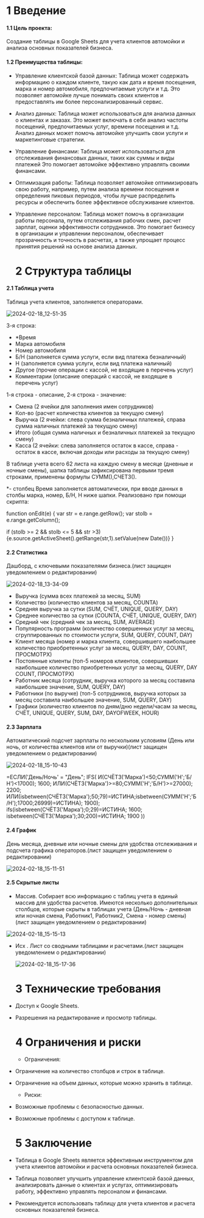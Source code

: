    # 1 Введение

#### 1.1 Цель проекта: 
Создание таблицы в Google Sheets для учета клиентов автомойки и анализа основных показателей бизнеса.
#### 1.2 Преимущества таблицы: 
- Управление клиентской базой данных: Таблица может содержать информацию о каждом клиенте, такую как дата и время посещения, марка и номер автомобиля, предпочитаемые услуги и т.д. Это позволяет автомойке лучше понимать своих клиентов и предоставлять им более персонализированный сервис.
- Анализ данных: Таблица может использоваться для анализа данных о клиентах и заказах. Это может включать в себя анализ частоты посещений, предпочитаемых услуг, времени посещения и т.д. Анализ данных может помочь автомойке улучшить свои услуги и маркетинговые стратегии.
- Управление финансами: Таблица может использоваться для отслеживания финансовых данных, таких как суммы и виды платежей Это помогает автомойке эффективно управлять своими финансами.
-  Оптимизация работы: Таблица позволяет автомойке оптимизировать свою работу, например, путем анализа времени посещения и определения пиковых периодов, чтобы лучше распределить ресурсы и обеспечить более эффективное обслуживание клиентов.
-  Управление персоналом: Таблица может помочь в организации работы персонала, путем отслеживания рабочих смен, расчет зарплат, оценки эффективности сотрудников. Это помогает бизнесу в организации и управлении персоналом, обеспечивает прозрачность и точность в расчетах, а также упрощает процесс принятия решений на основе анализа данных.

   # 2 Структура таблицы

#### 2.1 Таблица учета

Таблица учета клиентов, заполняется операторами.

![2024-02-18_12-51-35](https://github.com/koreugene95/DataAnalyst/assets/159468267/6ad25a4f-c838-400f-8106-f7109cad7ae9)

 3-я строка:

*  *Время 
*   Марка автомобиля
*  Номер автомобиля
*  Б/Н (заполняется сумма услуги, если вид платежа безналичный)
*   Н (заполняется сумма услуги, если вид платежа наличный)
*   Другое (прочие операции с кассой, не входящие в перечень услуг)
*  Комментарии (описание операций с кассой, не входящие в перечень услуг)

  1-я строка - описание, 2-я строка - значение:

* Смена (2 ячейки для заполнения имен сотрудников)
*  Кол-во (расчет количества клиентов за текущую смену)
*  Выручка (2 ячейки: слева сумма безналичных платежей, справа сумма наличных платежей за текущую смену)
*  Итого (общая сумма наличных и безналичных платежей за текущую смену)
*  Касса (2 ячейки: слева заполняется остаток в кассе, справа - остаток в кассе, включая доходы или расходы за текущую смену)

В таблице учета всего 62 листа на каждую смену в месяце (дневные и ночные смены), шапка таблицы зафиксирована первыми тремя строками, применены формулы СУММ(),СЧЕТЗ().

*- столбец Время заполняется автоматически, при вводе данных в столбы марка, номер, Б/Н, Н ниже шапки. Реализовано при помощи скрипта:
  
function onEdit(e) {
var str = e.range.getRow();
var stolb = e.range.getColumn();
  
  if (stolb >= 2 && stolb <= 5 && str >3)
     {e.source.getActiveSheet().getRange(str,1).setValue(new Date())}
}

#### 2.2 Статистика

Дашборд, с ключевыми показателями бизнеса.(лист защищен уведомлением о редактировании)

![2024-02-18_13-34-09](https://github.com/koreugene95/DataAnalyst/assets/159468267/123baa70-5571-473b-94f8-cfab94a7f005)

- Выручка (сумма всех платежей за месяц, SUM)
- Количество (количество клиентов за месяц, COUNTA)
- Средняя выручка за сутки (SUM, СЧЁТ, UNIQUE, QUERY, DAY)
- Среднее количество за сутки (COUNTA, СЧЁТ, UNIQUE, QUERY, DAY)
- Средний чек (средний чек за месяц, SUM, AVERAGE)
- Популярность программ (количество совершенных услуг за месяц, сгруппированных по стоимости услуги, SUM, QUERY, COUNT, DAY)
- Клиент месяца (номер и марка клиента, совершившего наибольшее количество приобретенных услуг за месяц, QUERY, DAY, COUNT, ПРОСМОТРХ)
- Постоянные клиенты (топ-5 номеров клиентов, совершивших наибольшее количество приобретенных услуг за месяц, QUERY, DAY COUNT, ПРОСМОТРХ)
- Работник месяца (сотрудник, выручка которого за месяц составила наибольшее значение, SUM, QUERY, DAY)
- Работники (по выручке) (топ-5 сотрудников, выручка которых за месяц составила наибольшее значение, SUM, QUERY, DAY)
- Графики (количество клиентов по дням/дню недели/часам за месяц, СЧЁТ, UNIQUE, QUERY, SUM, DAY, DAYOFWEEK, HOUR)

#### 2.3 Зарплата

Автоматический подсчет зарплаты по нескольким условиям (День или ночь, от количества клиентов или от выручки)(лист защищен уведомлением о редактировании)

![2024-02-18_15-10-43](https://github.com/koreugene95/DataAnalyst/assets/159468267/b2e6e86b-c9ba-481e-b560-aaa3759fb24e)

 =ЕСЛИ('День/Ночь' = "День";                                                                                                                                                   IFS(  И(СЧЁТЗ('Марка')<50;СУММ('Н';'Б/Н')<17000); 1600;                                                                                           ИЛИ(СЧЁТЗ('Марка')>=80;СУММ('Н';'Б/Н')>=27000); 2200;                                                             ИЛИ(isbetween(СЧЁТЗ('Марка');50;79)=ИСТИНА;isbetween(СУММ('Н';'Б/Н');17000;26999)=ИСТИНА); 1900);                                                                      ifs(isbetween(СЧЁТЗ('Марка');0;29)=ИСТИНА; 1600; isbetween(СЧЁТЗ('Марка');30;200)=ИСТИНА; 1900 ))

#### 2.4 График 

День месяца, дневные или ночные смены для удобства отслеживания и подсчета графика операторов.(лист защищен уведомлением о редактировании)

![2024-02-18_15-11-51](https://github.com/koreugene95/DataAnalyst/assets/159468267/a21862c8-c0d2-412d-937c-980da3f63f61)

#### 2.5 Скрытые листы 
- Массив. Собирает всю информацию с таблиц учета в единый массив для удобства расчетов. Имеются несколько дополнительных столбцов, которые скрыты в таблицах учета (День/Ночь - дневная или ночная смена, Работник1, Работник2, Смена - номер смены)(лист защищен уведомлением о редактировании)

![2024-02-18_15-15-13](https://github.com/koreugene95/DataAnalyst/assets/159468267/15791216-e926-48d4-a506-3db6ce8bb6f5)

- Исх . Лист со сводными таблицами и расчетами.(лист защищен уведомлением о редактировании)

  ![2024-02-18_15-17-36](https://github.com/koreugene95/DataAnalyst/assets/159468267/e10c526e-8a3a-4568-9788-9a8d1312ccf9)


   # 3 Технические требования
- Доступ к Google Sheets.
- Разрешения на редактирование и просмотр таблицы.

   # 4 Ограничения и риски
   - Ограничения:
- Ограничение на количество столбцов и строк в таблице.
- Ограничение на объем данных, которые можно хранить в таблице.
   - Риски:
- Возможные проблемы с безопасностью данных.
- Возможные проблемы с доступом к таблице.

   # 5 Заключение
- Таблица в Google Sheets является эффективным инструментом для учета клиентов автомойки и расчета основных показателей бизнеса.
- Таблица позволяет улучшить управление клиентской базой данных, анализировать данные о клиентах и услугах, оптимизировать работу, эффективно управлять персоналом и финансами.
- Рекомендуется использовать таблицу для учета клиентов и расчета основных показателей бизнеса.
